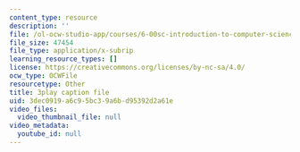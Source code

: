 ```yaml
---
content_type: resource
description: ''
file: /ol-ocw-studio-app/courses/6-00sc-introduction-to-computer-science-and-programming-spring-2011/3dec0919a6c95bc39a6bd95392d2a61e_FBpe3xFvPrQ.vtt
file_size: 47454
file_type: application/x-subrip
learning_resource_types: []
license: https://creativecommons.org/licenses/by-nc-sa/4.0/
ocw_type: OCWFile
resourcetype: Other
title: 3play caption file
uid: 3dec0919-a6c9-5bc3-9a6b-d95392d2a61e
video_files:
  video_thumbnail_file: null
video_metadata:
  youtube_id: null
---
```

